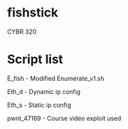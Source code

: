 # fishstick
CYBR 320

# Script list
E_fish        - Modified Enumerate_v1.sh

Eth_d         - Dynamic ip config

Eth_s         - Static ip config

pwnt_47169    - Course video exploit used
